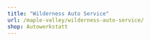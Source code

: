 ```yaml
---
title: "Wilderness Auto Service"
url: /maple-valley/wilderness-auto-service/
shop: Autowerkstatt
---
```

